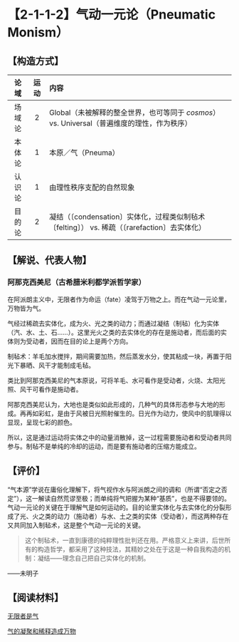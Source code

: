 # 【2-1-1-2】气动一元论（Pneumatic Monism）

## 【构造方式】
|  论域  | 运动 | 内容                   |
| :----: | :--: | :--------------------- |
| 场域论 |   2  |Global（未被解释的整全世界，也可等同于 *cosmos*） vs. Universal（普遍维度的理性，作为秩序） |
| 本体论 |   1  |本原／气（Pneuma） |
| 认识论 |   1  |由理性秩序支配的自然现象 |
| 目的论 |   2  | 凝结（〔condensation〕实体化，过程类似制毡术〔felting〕） vs. 稀疏（〔rarefaction〕去实体化） |

## 【解说、代表人物】

### 阿那克西美尼（古希腊米利都学派哲学家）

在阿派朗主义中，无限者作为命运（fate）凌驾于万物之上。而在气动一元论里，万物皆为气。

气经过稀疏去实体化，成为火、光之类的动力；而通过凝结（制毡）化为实体（汽、水、土、石……）。这里光火之类的去实体化的存在是施动者，而后面的实体则为受动者，因而在目的论上是两个方向。

制毡术：羊毛加水搅拌，期间需要加热，然后蒸发水分，使其粘成一块，再置于阳光下暴晒、风干才能制成毛毡。

类比到阿那克西美尼的气本原说，可将羊毛、水可看作是受动者，火烧、太阳光照、风干可看作是施动者。

阿那克西美尼认为，大地也是类似如此形成的，几种气的具体形态参与大地的形成。再再如彩虹，是由于风被日光照射催生的。日光作为动力，使风中的肌理得以显现，呈现七彩的颜色。

所以，这是通过运动将实体之中的动量消散掉，这一过程需要施动者和受动者共同参与。制毡不是单纯的冷却的运动，而是要有施动者的压缩方能成立。

## 【评价】
“气本源”学说在庸俗化理解下，将气视作水与阿派朗之间的调和（所谓“否定之否定”），这一解读自然荒谬至极；而单纯将气把握为某种“基质”，也是不得要领的。气动一元论的关键在于理解气是如何运动的。目的论里实体化与去实体化的分裂形成了光、火之类的动力（施动者）与水、土之类的实体（受动者），而这两种存在又共同加入制毡术，这是整个气动一元论的关键。

> 这个制毡术，一直到康德的纯粹理性批判还在用。严格意义上来讲，后世所有的构造哲学，都采用了这种技法，其精妙之处在于这是一种自我构造的机制：凝结——理念自己把自己实体化的机制。

——未明子

## 【阅读材料】

[无限者是气](./ext1.md#无限者是气 )

[气的凝聚和稀释造成万物](./ext1.md#气的凝聚和稀释造成万物)
